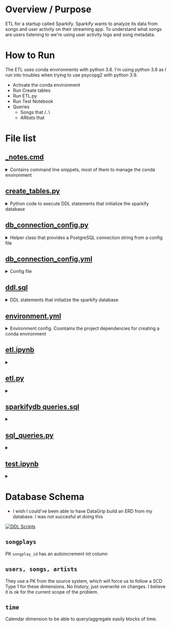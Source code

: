 # Overview / Purpose
ETL for a startup called Sparkify. Sparkify wants to analyze its data from songs and user activity on their streaming app.
To understand what songs are users listening to we're using user activity logs and song metadata.

# How to Run
The ETL uses conda environments with python 3.8. I'm using python 3.8 as I run into troubles when trying to use psycopg2 with python 3.9.
* Activate the conda environment
* Run Create tables
* Run ETL.py
* Run Test Notebook
* Queries
    * Songs that /..\
    * ARtists that

# File list


## [_notes.cmd](https://github.com/joseph-higaki/UDataEng_L02P01_create-song-play-schema/blob/69ed9c05d1cd25375997a5780f0d798445c6a4ae/_notes.cmd)
<details>
<summary>
    Contains command line snippets, most of them to manage the conda environment
</summary>

- [ ] conda env commands to be relative path
- [ ] conda env to automatically execute when.... 

* [Activate Conda](https://github.com/joseph-higaki/UDataEng_L02P01_create-song-play-schema/blob/69ed9c05d1cd25375997a5780f0d798445c6a4ae/_notes.cmd#L5)
* [Create conda environment from a yml file](https://github.com/joseph-higaki/UDataEng_L02P01_create-song-play-schema/blob/69ed9c05d1cd25375997a5780f0d798445c6a4ae/_notes.cmd#L8)
* [Activate, update, remove conda environment](https://github.com/joseph-higaki/UDataEng_L02P01_create-song-play-schema/blob/69ed9c05d1cd25375997a5780f0d798445c6a4ae/_notes.cmd#L10-L17)
</details>

## [create_tables.py](https://github.com/joseph-higaki/UDataEng_L02P01_create-song-play-schema/blob/f71ba077ace2f3037083f65b6557000b0f5132d0/create_tables.py)
<details>
    <summary>
    Python code to execute DDL statements that initialize the sparkify database
    </summary>
</details>

## [db_connection_config.py](https://github.com/joseph-higaki/UDataEng_L02P01_create-song-play-schema/blob/f71ba077ace2f3037083f65b6557000b0f5132d0/db_connection_config.py)
<details>
    <summary>
    Helper class that provides a PostgreSQL connection string from a config file 
    </summary>

    [ ] I would've liked this to follow a singleton pattern 😪
</details>

## [db_connection_config.yml](https://github.com/joseph-higaki/UDataEng_L02P01_create-song-play-schema/blob/f71ba077ace2f3037083f65b6557000b0f5132d0/db_connection_config.yml)
<details>
    <summary>        
    Config file 
    </summary>
</details>

## [ddl.sql](https://github.com/joseph-higaki/UDataEng_L02P01_create-song-play-schema/blob/f71ba077ace2f3037083f65b6557000b0f5132d0/ddl.sql)
<details>
    <summary>        
    DDL statements that initialize the sparkify database
    </summary>

    I've created this file and tested through a SQL console (DataGrip) before I placed the statements on [create_tables.py](https://github.com/joseph-higaki/UDataEng_L02P01_create-song-play-schema/blob/f71ba077ace2f3037083f65b6557000b0f5132d0/create_tables.py)
</details>

## [environment.yml](https://github.com/joseph-higaki/UDataEng_L02P01_create-song-play-schema/blob/f71ba077ace2f3037083f65b6557000b0f5132d0/environment.yml)
<details>
    <summary>        
    Environment config. Coontains the project dependencies for creating a conda environment
    </summary>

    * Needed to use python 3.8  as I couldn't make psycopg2 work with 3.9
    * I used pyyaml, spend too much time troubleshooting why previously I'd been able to use `pip install yaml` and `conda install yaml` doesn't do the trick
    * ipython-sql to be able to execute inline SQL at test.ipynb is not available from conda default channels. I discovered the [channel]::[package] syntax 😊

    ipython-
</details>

## [etl.ipynb]()
<details>
    <summary>        
    </summary>
</details>

## [etl.py]()
<details>
    <summary>        
    </summary>
</details>

## [sparkifydb queries.sql]()
<details>
    <summary>        
    </summary>
</details>

## [sql_queries.py]()
<details>
    <summary>        
    </summary>
</details>

## [test.ipynb]()
<details>
    <summary>        
    </summary>
</details>

# Database Schema 
* I wish I could've been able to have DataGrip build an ERD from my database. I was not succesful at doing this

[![DDL Scripts](https://user-images.githubusercontent.com/11904085/153713401-4fd27940-6dff-43b1-b069-cd8104ec799b.png)](https://github.com/joseph-higaki/UDataEng_L02P01_create-song-play-schema/blob/f71ba077ace2f3037083f65b6557000b0f5132d0/ddl.sql)

## `songplays`
PK `songplay_id` has an autoincrement int column 

## `users, songs, artists`
They use a PK from the source system, which will force us to follow a SCD Type 1 for these dimensions. 
No history, just overwrite on changes. 
I believe it is ok for the current scope of the problem.

## `time` 
Calendar dimension to be able to query/aggregate easily blocks of time.
